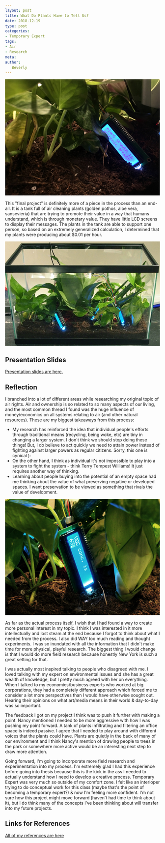 ```yaml
---
layout: post
title: What Do Plants Have to Tell Us?
date: 2018-12-19
type: post
categories:
- Temporary Expert
tags:
- Air
- Research
meta:
author:
   Beverly
---
```


![closeup1](/assets/temp-exp/final-closeup1.jpg)

This "final project" is definitely more of a piece in the process than an end-all. It is a tank full of air cleaning plants (golden pothos, aloe vera, sansevieria) that are trying to promote their value in a way that humans understand, which is through monetary value. They have little LCD screens to display their messages. The plants in the tank are able to support one person, so based on an extremely generalized calculation, I determined that my plants were producing about $0.01 per hour.

![full view](/assets/temp-exp/final-fullview.jpg)

## Presentation Slides

[Presentation slides are here.](/assets/temp-exp/final-slides.pdf)

## Reflection

I branched into a lot of different areas while researching my original topic of air rights. Air and ownership is so related to so many aspects of our living, and the most common thread I found was the huge influence of money/economics on all systems relating to air (and other natural resources). These are my biggest takeaways from this process:

- My research has reinforced the idea that individual people's efforts through traditional means (recycling, being woke, etc) are tiny in changing a larger system. I don't think we should stop doing these things! But, I do believe to act quickly we need to attain power instead of fighting against larger powers as regular citizens. Sorry, this one is cynical ):
- On the other hand, I think as individual it's not impossible to play into a system to fight the system - think Terry Tempest Williams! It just requires another way of thinking.
- Learning about people buying into the potential of an empty space had me thinking about the value of what preserving negative or developed spaces. I want preservation to be viewed as something that rivals the value of development.

![closeup1](/assets/temp-exp/final-closeup2.jpg)

As far as the actual process itself, I wish that I had found a way to create more personal interest in my topic. I think I was interested in it more intellectually and lost steam at the end because I forgot to think about what I needed from the process. I also did WAY too much reading and thought experiments. I was so inundated with all the information that I didn't make time for more physical, playful research. The biggest thing I would change is that I would do more field research because honestly New York is such a great setting for that.

I was actually most inspired talking to people who disagreed with me. I loved talking with my expert on environmental issues and she has a great wealth of knowledge, but I pretty much agreed with her on everything. When I talked to my economics/business experts who worked at big corporations, they had a completely different approach which forced me to consider a lot more perspectives than I would have otherwise sought out. Hearing their opinions on what art/media means in their world & day-to-day was so important.

The feedback I got on my project I think was to push it further with making a point. Nancy mentioned I needed to be more aggressive with how I was pushing my point forward. A tank of plants infiltrating and filtering an office space is indeed passive. I agree that I needed to play around with different voices that the plants could have. Plants are quietly in the back of many of our environment and I think Nancy's mention of drawing people to trees in the park or somewhere more active would be an interesting next step to draw more attention.

Going forward, I'm going to incorporate more field research and experimentation into my process. I'm extremely glad I had this experience before going into thesis because this is the kick in the ass I needed to actually understand how I need to develop a creative process. Temporary Expert was very much so outside of my comfort zone. I felt like an interloper trying to do conceptual work for this class (maybe that's the point of becoming a temporary expert?) & now I'm feeling more confident. I'm not sure how this project might move forward (haven't had time to think about it), but I do think many of the concepts I've been thinking about will transfer into my future projects.

## Links for References

[All of my references are here](/assets/temp-exp/all-references.pdf)
